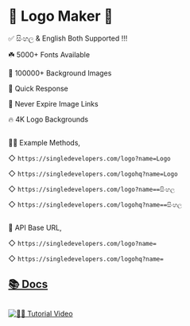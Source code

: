 # 🎨 Logo Maker 🎨

✅  සිංහල  & English Both Supported !!!

☘️ 5000+ Fonts Available 

🌺 100000+ Background Images

🚀 Quick Response

🔰 Never Expire Image Links

🔥 4K Logo Backgrounds

##

💁‍♂️ Example Methods,

◇ `https://singledevelopers.com/logo?name=Logo`

◇ `https://singledevelopers.com/logohq?name=Logo`

◇ `https://singledevelopers.com/logo?name==සිංහල`

◇ `https://singledevelopers.com/logohq?name==සිංහල`

##

🔰 API Base URL,

◇ `https://singledevelopers.com/logo?name=`

◇ `https://singledevelopers.com/logohq?name=`

##

## [📚 Docs](https://telegra.ph/%E1%92%AAOGO-%E1%91%95%E1%96%87%E1%95%AE%E1%97%A9TO%E1%96%87-API-10-18)

##

[![🙋‍♂️ Tutorial Video](https://user-images.githubusercontent.com/85282650/147605214-e3676e85-9363-468c-b53a-a099bfe83846.png)](https://t.me/s/SingleDevelopers/618)
 
##




